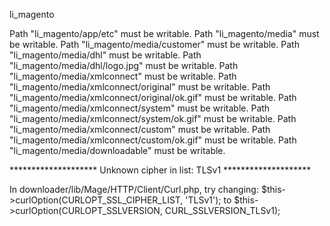 li_magento

Path "li_magento/app/etc" must be writable.
Path "li_magento/media" must be writable.
Path "li_magento/media/customer" must be writable.
Path "li_magento/media/dhl" must be writable.
Path "li_magento/media/dhl/logo.jpg" must be writable.
Path "li_magento/media/xmlconnect" must be writable.
Path "li_magento/media/xmlconnect/original" must be writable.
Path "li_magento/media/xmlconnect/original/ok.gif" must be writable.
Path "li_magento/media/xmlconnect/system" must be writable.
Path "li_magento/media/xmlconnect/system/ok.gif" must be writable.
Path "li_magento/media/xmlconnect/custom" must be writable.
Path "li_magento/media/xmlconnect/custom/ok.gif" must be writable.
Path "li_magento/media/downloadable" must be writable.


******************** Unknown cipher in list: TLSv1 ********************

In downloader/lib/Mage/HTTP/Client/Curl.php, try changing:
$this->curlOption(CURLOPT_SSL_CIPHER_LIST, 'TLSv1');
to
$this->curlOption(CURLOPT_SSLVERSION, CURL_SSLVERSION_TLSv1);